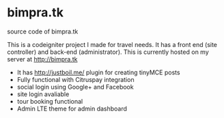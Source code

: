 # bimpra.tk
source code of bimpra.tk

This is a codeigniter project I made for travel needs. It has a front end (site controller) and back-end (administrator). This is currently hosted on my server at http://bimpra.tk

- It has http://justboil.me/ plugin for creating tinyMCE posts
- Fully functional with Citruspay integration
- social login using Google+ and Facebook
- site login avaliable
- tour booking functional
- Admin LTE theme for admin dashboard

